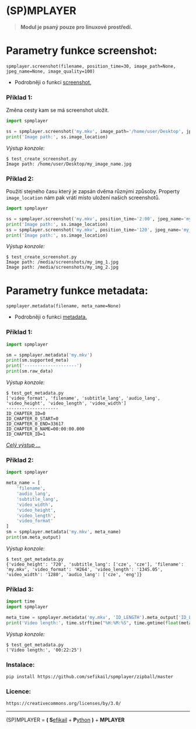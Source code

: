 # (SP)MPLAYER

> **Modul je psaný pouze pro linuxové prostředí.**


# Parametry funkce screenshot: #

	spmplayer.screenshot(filename, position_time=30, image_path=None, jpeg_name=None, image_quality=100)

 * Podrobněji o funkci [screenshot.](docs/screenshot.md)


### Příklad 1:

Změna cesty kam se má screenshot uložit.

```python
import spmplayer

ss = spmplayer.screenshot('my.mkv', image_path='/home/user/Desktop', jpeg_name='my_image_name')
print('Image path:', ss.image_location)
```

*Výstup konzole:*

	$ test_create_screenshot.py
	Image path: /home/user/Desktop/my_image_name.jpg


### Příklad 2:

Použití stejného času který je zapsán dvěma různými způsoby. 
Property `image_location` nám pak vrátí místo uložení našich screenshotů.

```python
import spmplayer

ss = spmplayer.screenshot('my.mkv', position_time='2:00', jpeg_name='my_img_1')
print('Image path:', ss.image_location)
ss = spmplayer.screenshot('my.mkv', position_time='120', jpeg_name='my_img_2')
print('Image path:', ss.image_location)	
```

*Výstup konzole:*

	$ test_create_screenshot.py
	Image path: /media/screenshots/my_img_1.jpg
	Image path: /media/screenshots/my_img_2.jpg


# Parametry funkce metadata: #

	spmplayer.metadata(filename, meta_name=None)

 * Podrobněji o funkci [metadata.](docs/metadata.md)


### Příklad 1:

```python
import spmplayer

sm = spmplayer.metadata('my.mkv')
print(sm.supported_meta)
print('--------------------')
print(sm.raw_data)
```

*Výstup konzole:*

	$ test_get_metadata.py
	['video_format', 'filename', 'subtitle_lang', 'audio_lang', 'video_height', 'video_length', 'video_width']
	--------------------
	ID_CHAPTER_ID=0
	ID_CHAPTER_0_START=0
	ID_CHAPTER_0_END=33617
	ID_CHAPTER_0_NAME=00:00:00.000
	ID_CHAPTER_ID=1

[ *Celý výstup ...* ](examples/example1-mplayer_rawdata.txt)


### Příklad 2:

```python
import spmplayer

meta_name = [
	'filename',
	'audio_lang',
	'subtitle_lang',
	'video_width',
	'video_height',
	'video_length',
	'video_format'
]
sm = spmplayer.metadata('my.mkv', meta_name)
print(sm.meta_output)
```

*Výstup konzole:*

	$ test_get_metadata.py
	{'video_height': '720', 'subtitle_lang': ['cze', 'cze'], 'filename': 'my.mkv', 'video_format': 'H264', 'video_length': '1345.05', 'video_width': '1280', 'audio_lang': ['cze', 'eng']}


### Příklad 3:

```python
import time
import spmplayer

meta_time = spmplayer.metadata('my.mkv', 'ID_LENGTH').meta_output['ID_LENGTH']
print('Video length:', time.strftime("%H:%M:%S", time.gmtime(float(meta_time))))
```

*Výstup konzole:*

	$ test_get_metadata.py
	('Video length:', '00:22:25')

### Instalace:

	pip install https://github.com/sefikail/spmplayer/zipball/master


### Licence:

	https://creativecommons.org/licenses/by/3.0/

-----------------------

(SP)MPLAYER = **( S**[efikail](http://sefikail.cz) + **P**[ython](http://python.org) **)** + **MPLAYER**